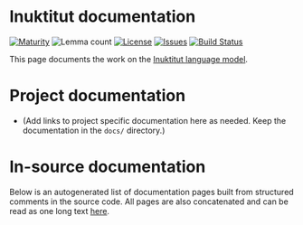 # Inuktitut documentation

[![Maturity](https://img.shields.io/endpoint?url=https%3A%2F%2Fraw.githubusercontent.com%2Fgiellalt%2Flang-iku%2Fgh-pages%2Fmaturity.json)](https://giellalt.github.io/MaturityClassification.html)
![Lemma count](https://img.shields.io/endpoint?url=https%3A%2F%2Fraw.githubusercontent.com%2Fgiellalt%2Flang-iku%2Fgh-pages%2Flemmacount.json)
[![License](https://img.shields.io/github/license/giellalt/lang-iku)](https://github.com/giellalt/lang-iku/blob/main/LICENSE)
[![Issues](https://img.shields.io/github/issues/giellalt/lang-iku)](https://github.com/giellalt/lang-iku/issues)
[![Build Status](https://divvun-tc.giellalt.org/api/github/v1/repository/giellalt/lang-iku/main/badge.svg)](https://github.com/giellalt/lang-iku/actions)

This page documents the work on the [Inuktitut language model](http://github.com/giellalt/lang-iku). 

# Project documentation

* (Add links to project specific documentation here as needed. Keep the documentation in the `docs/` directory.)

# In-source documentation

Below is an autogenerated list of documentation pages built from structured comments in the source code. All pages are also concatenated and can be read as one long text [here](iku.md).
